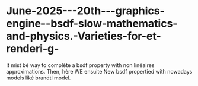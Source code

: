 # June-2025---20th---graphics-engine--bsdf-slow-mathematics-and-physics.-Varieties-for-et-renderi-g-
It mist bé way to complète a bsdf property with non linéaires approximations. Then, hère WE ensuite New bsdf propertied with nowadays models liké brandtl model.
